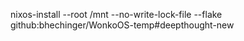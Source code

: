 nixos-install --root /mnt --no-write-lock-file --flake github:bhechinger/WonkoOS-temp#deepthought-new
